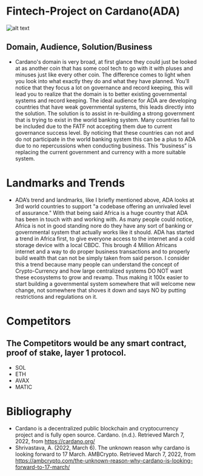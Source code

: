 # Fintech-Project on Cardano(ADA)
![alt text](https://usethebitcoin.com/wp-content/uploads/2018/09/Cardano-Gold-770x433.jpg)
## Domain, Audience, Solution/Business
- Cardano's domain is very broad, at first glance they could just be looked at as another coin that has some cool tech to go with it with pluses and minuses just like every other coin. The difference comes to light when you look into what exactly they do and what they have planned. You’ll notice that they focus a lot on governance and record keeping, this will lead you to realize that the domain is to better existing governmental systems and record keeping. The ideal audience for ADA are developing countries that have weak governmental systems, this leads directly into the solution. The solution is to assist in re-building a strong government that is trying to exist in the world banking system. Many countries fail to be included due to the FATF not accepting them due to current governance success level. By noticing that these countries can not and do not participate in the world banking system this can be a plus to ADA due to no repercussions when conducting business. This “business” is replacing the current government and currency with a more suitable system.

# Landmarks and Trends
- ADA’s  trend and landmarks, like I briefly mentioned above, ADA looks at 3rd world countries to support "a codebase offering an unrivaled level of assurance." With that being said Africa is a huge country that ADA has been in touch with and working with. As many people could notice, Africa is not in good standing nore do they have any sort of banking or governmental system that actually works like it should. ADA has started a trend in Africa first, to give everyone access to the internet and a cold storage device with a local CBDC. This brough 4 Million Africans internet and a way to do proper business transactions and to properly build wealth that can not be simply taken from said person. I consider this a trend because many people can understand the concept of Crypto-Currency and how large centralized systems DO NOT want these ecosystems to grow and revamp. Thus making it 100x easier to start building a governmental system somewhere that will welcome new change, not somewhere that shoves it down and says NO by putting restrictions and regulations on it.

# Competitors
## The Competitors would be any smart contract, proof of stake, layer 1 protocol.
- SOL
- ETH
- AVAX
- MATIC
# Bibliography
- Cardano is a decentralized public blockchain and cryptocurrency project and is fully open source. Cardano. (n.d.). Retrieved March 7, 2022, from https://cardano.org/ 
- Shrivastava, A. (2022, March 6). The unknown reason why cardano is looking forward to 17 March. AMBCrypto. Retrieved March 7, 2022, from https://ambcrypto.com/the-unknown-reason-why-cardano-is-looking-forward-to-17-march/ 



